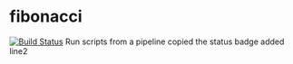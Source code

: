 # fibonacci
[![Build Status](http://ec2-13-57-44-15.us-west-1.compute.amazonaws.com/buildStatus/icon?job=fibonacci)](http://ec2-13-57-44-15.us-west-1.compute.amazonaws.com/job/fibonacci/)
Run scripts from a pipeline
copied the status badge
added line2
